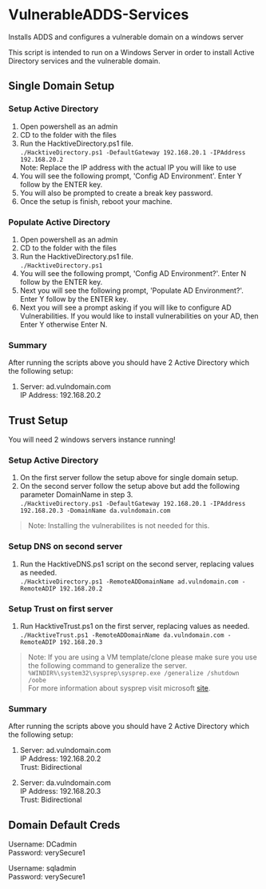 # VulnerableADDS-Services
Installs ADDS and configures a vulnerable domain on a windows server

This script is intended to run on a Windows Server in order to install Active Directory services and the vulnerable domain.

## Single Domain Setup

### Setup Active Directory
1. Open powershell as an admin
2. CD to the folder with the files
3. Run the HacktiveDirectory.ps1 file.  
    `./HacktiveDirectory.ps1 -DefaultGateway 192.168.20.1 -IPAddress 192.168.20.2`  
    Note: Replace the IP address with the actual IP you will like to use
4. You will see the following prompt, 'Config AD Environment'. Enter Y follow by the ENTER key.
5. You will also be prompted to create a break key password.
6. Once the setup is finish, reboot your machine.

### Populate Active Directory
1. Open powershell as an admin
2. CD to the folder with the files
3. Run the HacktiveDirectory.ps1 file.  
    `./HacktiveDirectory.ps1`
4. You will see the following prompt, 'Config AD Environment?'. Enter N follow by the ENTER key.
5. Next you will see the following prompt, 'Populate AD Environment?'. Enter Y follow by the ENTER key.
6. Next you will see a prompt asking if you will like to configure AD Vulnerabilities. If you would like to install vulnerabilities on your AD, then Enter Y otherwise Enter N.

### Summary
After running the scripts above you should have 2 Active Directory which the following setup:
1. Server: ad.vulndomain.com  
    IP Address: 192.168.20.2

## Trust Setup
You will need 2 windows servers instance running!

### Setup Active Directory
1. On the first server follow the setup above for single domain setup.
2. On the second server follow the setup above but add the following parameter DomainName in step 3.  
`./HacktiveDirectory.ps1 -DefaultGateway 192.168.20.1 -IPAddress 192.168.20.3 -DomainName da.vulndomain.com`
> Note: Installing the vulnerabilites is not needed for this.  

### Setup DNS on second server
1. Run the HacktiveDNS.ps1 script on the second server, replacing values as needed.  
`./HacktiveDirectory.ps1 -RemoteADDomainName ad.vulndomain.com -RemoteADIP 192.168.20.2`

### Setup Trust on first server
1. Run HacktiveTrust.ps1 on the first server, replacing values as needed.  
`./HacktiveTrust.ps1 -RemoteADDomainName da.vulndomain.com -RemoteADIP 192.168.20.3`

> Note: If you are using a VM template/clone please make sure you use the following command to generalize the server.  
`%WINDIR%\system32\sysprep\sysprep.exe /generalize /shutdown /oobe`  
For more information about sysprep visit microsoft [site].

### Summary
After running the scripts above you should have 2 Active Directory which the following setup:
1. Server: ad.vulndomain.com  
    IP Address: 192.168.20.2  
    Trust: Bidirectional

1. Server: da.vulndomain.com  
    IP Address: 192.168.20.3  
    Trust: Bidirectional

## Domain Default Creds
Username: DCadmin  
Password: verySecure1

Username: sqladmin  
Password: verySecure1



[site]: https://learn.microsoft.com/en-us/windows-hardware/manufacture/desktop/sysprep--generalize--a-windows-installation?view=windows-11